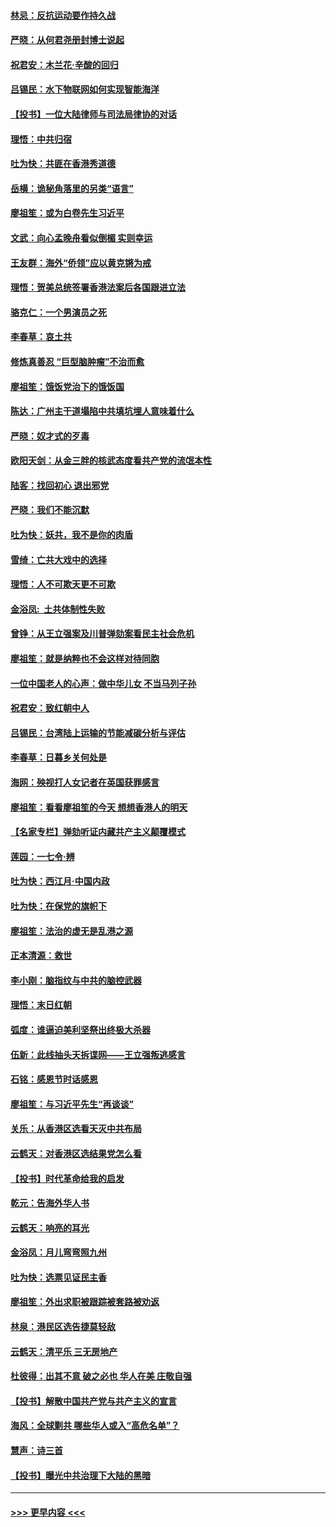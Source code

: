 #### [林忌：反抗运动要作持久战](../pages/nsc993/n11712623.md?t=12110101) 
#### [严晓：从何君尧册封博士说起](../pages/nsc993/n11712465.md?t=12110101) 
#### [祝君安：木兰花·辛酸的回归](../pages/nsc993/n11712381.md?t=12110101) 
#### [吕锡民：水下物联网如何实现智能海洋](../pages/nsc993/n11711158.md?t=12110101) 
#### [【投书】一位大陆律师与司法局律协的对话](../pages/nsc993/n11709675.md?t=12110101) 
#### [理悟：中共归宿](../pages/nsc993/n11710059.md?t=12110101) 
#### [吐为快：共匪在香港秀道德](../pages/nsc993/n11709979.md?t=12110101) 
#### [岳横：诡秘角落里的另类“语言”](../pages/nsc993/n11709792.md?t=12110101) 
#### [廖祖笙：或为白卷先生习近平](../pages/nsc993/n11708330.md?t=12110101) 
#### [文武：向心孟晚舟看似倒楣 实则幸运](../pages/nsc993/n11708236.md?t=12110101) 
#### [王友群：海外“侨领”应以黄克锵为戒](../pages/nsc993/n11706176.md?t=12110101) 
#### [理悟：贺美总统签署香港法案后各国跟进立法](../pages/nsc993/n11706853.md?t=12110101) 
#### [骆克仁：一个男演员之死](../pages/nsc993/n11706677.md?t=12110101) 
#### [李春草：哀土共](../pages/nsc993/n11706255.md?t=12110101) 
#### [修炼真善忍 “巨型脑肿瘤”不治而愈](../pages/nsc993/n11705340.md?t=12110101) 
#### [廖祖笙：饿饭党治下的饿饭国](../pages/nsc993/n11705085.md?t=12110101) 
#### [陈达：广州主干道塌陷中共填坑埋人意味着什么](../pages/nsc993/n11705046.md?t=12110101) 
#### [严晓：奴才式的歹毒](../pages/nsc993/n11704826.md?t=12110101) 
#### [欧阳天剑：从金三胖的核武态度看共产党的流氓本性](../pages/nsc993/n11702238.md?t=12110101) 
#### [陆客：找回初心 退出邪党](../pages/nsc993/n11702213.md?t=12110101) 
#### [严晓：我们不能沉默](../pages/nsc993/n11702110.md?t=12110101) 
#### [吐为快：妖共，我不是你的肉盾](../pages/nsc993/n11701366.md?t=12110101) 
#### [雪绮：亡共大戏中的选择](../pages/nsc993/n11699922.md?t=12110101) 
#### [理悟：人不可欺天更不可欺](../pages/nsc993/n11699657.md?t=12110101) 
#### [金浴凤:  土共体制性失败](../pages/nsc993/n11699361.md?t=12110101) 
#### [曾铮：从王立强案及川普弹劾案看民主社会危机](../pages/nsc993/n11699318.md?t=12110101) 
#### [廖祖笙：就是纳粹也不会这样对待同胞](../pages/nsc993/n11697658.md?t=12110101) 
#### [一位中国老人的心声：做中华儿女 不当马列子孙](../pages/nsc993/n11697525.md?t=12110101) 
#### [祝君安：致红朝中人](../pages/nsc993/n11697518.md?t=12110101) 
#### [吕锡民：台湾陆上运输的节能减碳分析与评估](../pages/nsc993/n11694983.md?t=12110101) 
#### [李春草：日暮乡关何处是](../pages/nsc993/n11694805.md?t=12110101) 
#### [海网：殃视打人女记者在英国获罪感言](../pages/nsc993/n11693832.md?t=12110101) 
#### [廖祖笙：看看廖祖笙的今天 想想香港人的明天](../pages/nsc993/n11693707.md?t=12110101) 
#### [【名家专栏】弹劾听证内藏共产主义颠覆模式](../pages/nsc993/n11693563.md?t=12110101) 
#### [莲园：一七令‧辨](../pages/nsc993/n11692558.md?t=12110101) 
#### [吐为快：西江月·中国内政](../pages/nsc993/n11692071.md?t=12110101) 
#### [吐为快：在保党的旗帜下](../pages/nsc993/n11691188.md?t=12110101) 
#### [廖祖笙：法治的虚无是乱港之源](../pages/nsc993/n11690605.md?t=12110101) 
#### [正本清源：救世](../pages/nsc993/n11689134.md?t=12110101) 
#### [李小刚：脑指纹与中共的脑控武器](../pages/nsc993/n11688900.md?t=12110101) 
#### [理悟：末日红朝](../pages/nsc993/n11688829.md?t=12110101) 
#### [弧度：谁逼迫美利坚祭出终极大杀器](../pages/nsc993/n11688735.md?t=12110101) 
#### [伍新：此线抽头天拆谍网——王立强叛逃感言](../pages/nsc993/n11687981.md?t=12110101) 
#### [石铭：感恩节时话感恩](../pages/nsc993/n11687568.md?t=12110101) 
#### [廖祖笙：与习近平先生“再谈谈”](../pages/nsc993/n11687005.md?t=12110101) 
#### [关乐：从香港区选看天灭中共布局](../pages/nsc993/n11686647.md?t=12110101) 
#### [云鹤天：对香港区选结果党怎么看](../pages/nsc993/n11686216.md?t=12110101) 
#### [【投书】时代革命给我的启发](../pages/nsc993/n11684287.md?t=12110101) 
#### [乾元：告海外华人书](../pages/nsc993/n11684044.md?t=12110101) 
#### [云鹤天：响亮的耳光](../pages/nsc993/n11684254.md?t=12110101) 
#### [金浴凤：月儿弯弯照九州](../pages/nsc993/n11684231.md?t=12110101) 
#### [吐为快：选票见证民主香](../pages/nsc993/n11684206.md?t=12110101) 
#### [廖祖笙：外出求职被跟踪被套路被劝返](../pages/nsc993/n11683874.md?t=12110101) 
#### [林泉：港民区选告捷莫轻敌](../pages/nsc993/n11683930.md?t=12110101) 
#### [云鹤天：清平乐 三无房地产](../pages/nsc993/n11681521.md?t=12110101) 
#### [杜彼得：出其不意 破之必也 华人在美 庄敬自强](../pages/nsc993/n11679554.md?t=12110101) 
#### [【投书】解散中国共产党与共产主义的宣言](../pages/nsc993/n11679177.md?t=12110101) 
#### [海风：全球剿共 哪些华人或入“高危名单”？](../pages/nsc993/n11678617.md?t=12110101) 
#### [慧声：诗三首](../pages/nsc993/n11678848.md?t=12110101) 
#### [【投书】曝光中共治理下大陆的黑暗](../pages/nsc993/n11678674.md?t=12110101) 

----
#### [ >>> 更早内容 <<< ](../indexes/nsc993-earlier.md)
